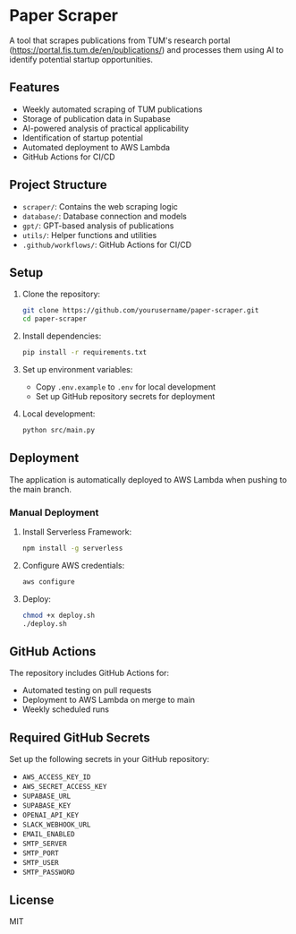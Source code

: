# Paper Scraper

A tool that scrapes publications from TUM's research portal (https://portal.fis.tum.de/en/publications/) and processes them using AI to identify potential startup opportunities.

## Features

- Weekly automated scraping of TUM publications
- Storage of publication data in Supabase
- AI-powered analysis of practical applicability
- Identification of startup potential
- Automated deployment to AWS Lambda
- GitHub Actions for CI/CD

## Project Structure

- `scraper/`: Contains the web scraping logic
- `database/`: Database connection and models
- `gpt/`: GPT-based analysis of publications
- `utils/`: Helper functions and utilities
- `.github/workflows/`: GitHub Actions for CI/CD

## Setup

1. Clone the repository:
   ```bash
   git clone https://github.com/yourusername/paper-scraper.git
   cd paper-scraper
   ```

2. Install dependencies:
   ```bash
   pip install -r requirements.txt
   ```

3. Set up environment variables:
   - Copy `.env.example` to `.env` for local development
   - Set up GitHub repository secrets for deployment

4. Local development:
   ```bash
   python src/main.py
   ```

## Deployment

The application is automatically deployed to AWS Lambda when pushing to the main branch.

### Manual Deployment

1. Install Serverless Framework:
   ```bash
   npm install -g serverless
   ```

2. Configure AWS credentials:
   ```bash
   aws configure
   ```

3. Deploy:
   ```bash
   chmod +x deploy.sh
   ./deploy.sh
   ```

## GitHub Actions

The repository includes GitHub Actions for:
- Automated testing on pull requests
- Deployment to AWS Lambda on merge to main
- Weekly scheduled runs

## Required GitHub Secrets

Set up the following secrets in your GitHub repository:

- `AWS_ACCESS_KEY_ID`
- `AWS_SECRET_ACCESS_KEY`
- `SUPABASE_URL`
- `SUPABASE_KEY`
- `OPENAI_API_KEY`
- `SLACK_WEBHOOK_URL`
- `EMAIL_ENABLED`
- `SMTP_SERVER`
- `SMTP_PORT`
- `SMTP_USER`
- `SMTP_PASSWORD`

## License

MIT